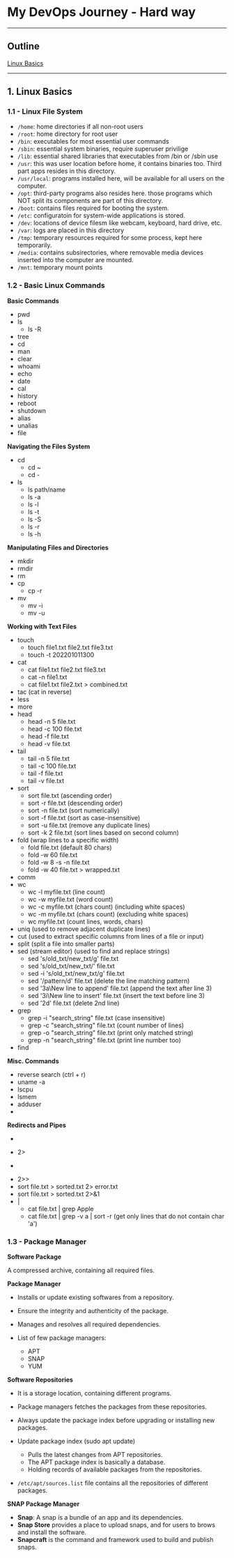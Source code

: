 # My DevOps Journey - Hard way 

------------------
## Outline

[Linux Basics](#-linux-basics)


------------------

## 1. Linux Basics

### 1.1 - Linux File System

- `/home`: home directories if all non-root users
- `/root`: home directory for root user 
- `/bin`: executables for most essential user commands  
- `/sbin`: essential system binaries, require superuser privilige 
- `/lib`: essential shared libraries that executables from /bin or /sbin use 
- `/usr`: this was user location before home, it contains binaries too. Third part apps resides in this directory.  
- `/usr/local`: programs installed here, will be available for all users on the computer.  
- `/opt`: third-party programs also resides here. those programs which NOT split its components are part of this directory. 
- `/boot`: contains files required for booting the system.  
- `/etc`: configuratoin for system-wide applications is stored. 
- `/dev`: locations of device filesm like webcam, keyboard, hard drive, etc.  
- `/var`: logs are placed in this directory 
- `/tmp`: temporary resources required for some process, kept here temporarily.  
- `/media`: contains subsirectories, where removable media devices inserted into the computer are mounted. 
- `/mnt`: temporary mount points 

### 1.2 - Basic Linux Commands 

**Basic Commands** 

- pwd
- ls 
    - ls -R
- tree 
- cd 
- man 
- clear 
- whoami 
- echo 
- date 
- cal 
- history 
- reboot 
- shutdown 
- alias 
- unalias 
- file

**Navigating the Files System**
- cd 
    - cd ~
    - cd -
- ls 
    - ls path/name
    - ls -a 
    - ls -l 
    - ls -t 
    - ls -S
    - ls -r 
    - ls -h

**Manipulating Files and Directories** 
- mkdir 
- rmdir 
- rm 
- cp 
    - cp -r 
- mv 
    - mv -i
    - mv -u

**Working with Text Files**
- touch
    - touch file1.txt file2.txt file3.txt
    - touch -t 202201011300
- cat 
    - cat file1.txt file2.txt file3.txt
    - cat -n file1.txt
    - cat file1.txt file2.txt > combined.txt
- tac   (cat in reverse) 
- less 
- more
- head
    - head -n 5 file.txt   
    - head -c 100 file.txt
    - head -f file.txt
    - head -v file.txt
- tail 
    - tail -n 5 file.txt   
    - tail -c 100 file.txt
    - tail -f file.txt
    - tail -v file.txt
- sort 
    - sort file.txt  (ascending order)
    - sort -r file.txt  (descending order)
    - sort -n file.txt  (sort numerically)
    - sort -f file.txt  (sort as case-insensitive)
    - sort -u file.txt  (remove any duplicate lines)
    - sort -k 2 file.txt  (sort lines based on second column)
- fold  (wrap lines to a specific width)
    - fold file.txt  (default 80 chars)
    - fold -w 60 file.txt
    - fold -w 8 -s -n file.txt
    - fold -w 40 file.txt > wrapped.txt 
- comm 
- wc 
    - wc -l myfile.txt  (line count)
    - wc -w myfile.txt  (word count)
    - wc -c myfile.txt  (chars count) (including white spaces)
    - wc -m myfile.txt  (chars count) (excluding white spaces)
    - wc myfile.txt  (count lines, words, chars)
- uniq  (used to remove adjacent duplicate lines)
- cut   (used to extract specific columns from lines of a file or input) 
- split     (split a file into smaller parts)
- sed   (stream editor) (used to find and replace strings)
    - sed 's/old_txt/new_txt/g' file.txt
    - sed 's/old_txt/new_txt/' file.txt
    - sed -i 's/old_txt/new_txt/g' file.txt
    - sed '/pattern/d' file.txt   (delete the line matching pattern)
    - sed '3a\New line to append' file.txt   (append the text after line 3)
    - sed '3i\New line to insert' file.txt   (insert the text before line 3)
    - sed '2d' file.txt    (delete 2nd line)
- grep
    - grep -i "search_string" file.txt  (case insensitive)
    - grep -c "search_string" file.txt  (count number of lines)
    - grep -o "search_string" file.txt  (print only matched string)
    - grep -n "search_string" file.txt  (print line number too)
- find 

**Misc. Commands**
- reverse search (ctrl + r)
- uname -a 
- lscpu 
- lsmem 
- adduser 
- 

**Redirects and Pipes**
- >
- 2>
- >>
- 2>> 
- sort file.txt > sorted.txt 2> error.txt
- sort file.txt > sorted.txt 2>&1
- | 
    - cat file.txt | grep Apple 
    - cat file.txt | grep -v a | sort -r    (get only lines that do not contain char 'a') 




### 1.3 - Package Manager 

**Software Package**

A compressed archive, containing all required files.

**Package Manager** 
- Installs or update existing softwares from a repository. 
- Ensure the integrity and authenticity of the package.
- Manages and resolves all required dependencies.

- List of few package managers:
    - APT 
    - SNAP 
    - YUM 

**Software Repositories**
- It is a storage location, containing different programs. 
- Package managers fetches the packages from these repositories. 
- Always update the package index before upgrading or installing new packages. 

- Update package index (sudo apt update)
    - Pulls the latest changes from APT repositories.
    - The APT package index is basically a database.
    - Holding records of available packages from the repositories. 

- `/etc/apt/sources.list` file contains all the repositories of different packages.  

**SNAP Package Manager**
- **Snap**: A snap is a bundle of an app and its dependencies. 
- **Snap Store** provides a place to upload snaps, and for users to brows and install the software.
- **Snapcraft** is the command and framework used to build and publish snaps. 

